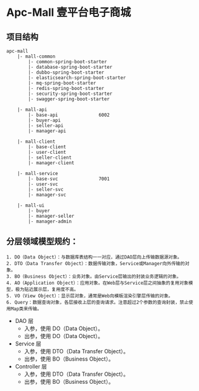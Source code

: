 # Apc-Mall 壹平台电子商城


## 项目结构

    apc-mall
        |- mall-common
            |- common-spring-boot-starter
            |- database-spring-boot-starter
            |- dubbo-spring-boot-starter
            |- elasticsearch-spring-boot-starter
            |- mq-spring-boot-starter
            |- redis-spring-boot-starter
            |- security-spring-boot-starter
            |- swagger-spring-boot-starter
            
        |- mall-api
            |- base-api               6002
            |- buyer-api
            |- seller-api
            |- manager-api
            
        |- mall-client
            |- base-client
            |- user-client
            |- seller-client
            |- manager-client
            
        |- mall-service
            |- base-svc               7001
            |- user-svc
            |- seller-svc
            |- manager-svc
            
        |- mall-ui
            |- buyer
            |- manager-seller
            |- manager-admin
            

## 分层领域模型规约：

    1. DO（Data Object）：与数据库表结构一一对应，通过DAO层向上传输数据源对象。
    2. DTO（Data Transfer Object）：数据传输对象，Service或Manager向外传输的对象。
    3. BO（Business Object）：业务对象。由Service层输出的封装业务逻辑的对象。
    4. AO（Application Object）：应用对象。在Web层与Service层之间抽象的复用对象模型，极为贴近展示层，复用度不高。
    5. VO（View Object）：显示层对象，通常是Web向模板渲染引擎层传输的对象。
    6. Query：数据查询对象，各层接收上层的查询请求。注意超过2个参数的查询封装，禁止使用Map类来传输。
    

- DAO 层
    - 入参，使用 DO（Data Object）。
    - 出参，使用 DO（Data Object）。
- Service 层
    - 入参，使用 DTO（Data Transfer Object）。
    - 出参，使用 BO（Business Object）。
- Controller 层
    - 入参，使用 DTO（Data Transfer Object）。
    - 出参，使用 BO（Business Object）。